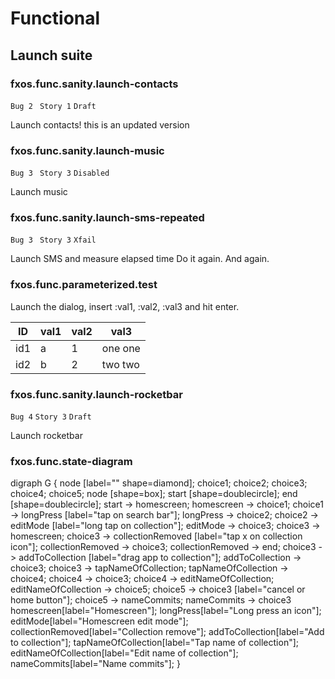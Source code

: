 # Functional

## Launch suite

### fxos.func.sanity.launch-contacts
`Bug 2 `
`Story 1`
`Draft`

Launch contacts! this is an updated version

### fxos.func.sanity.launch-music
`Bug 3 `
`Story 3`
`Disabled`

Launch music


### fxos.func.sanity.launch-sms-repeated
`Bug 3 `
`Story 3`
`Xfail`

Launch SMS and measure elapsed time
Do it again.
And again.


### fxos.func.parameterized.test
Launch the dialog, insert :val1, :val2, :val3 and hit enter.

ID  | val1 | val2 | val3 |
--- | ---- | ---- | -----
id1 | a    | 1    | one one
id2 | b    | 2    | two two


### fxos.func.sanity.launch-rocketbar
`Bug 4`
`Story 3`
`Draft`

Launch rocketbar

### fxos.func.state-diagram
digraph G {
  node [label="" shape=diamond]; choice1;  choice2;  choice3;  choice4;  choice5;
  node [shape=box];
  start [shape=doublecircle];
  end [shape=doublecircle];
  start -> homescreen;
  homescreen -> choice1;
  choice1 -> longPress [label="tap on search bar"];
  longPress -> choice2;
  choice2 -> editMode [label="long tap on collection"];
  editMode -> choice3;
  choice3 -> homescreen;
  choice3 -> collectionRemoved [label="tap x on collection icon"];
  collectionRemoved -> choice3;
  collectionRemoved -> end;
  choice3 -> addToCollection [label="drag app to collection"];
  addToCollection -> choice3;
  choice3 -> tapNameOfCollection;
  tapNameOfCollection -> choice4;
  choice4 -> choice3;
  choice4 -> editNameOfCollection;
  editNameOfCollection -> choice5;
  choice5 -> choice3  [label="cancel or home button"];
  choice5 -> nameCommits;
  nameCommits -> choice3
  homescreen[label="Homescreen"];
  longPress[label="Long press an icon"];
  editMode[label="Homescreen edit mode"];
  collectionRemoved[label="Collection remove"];
  addToCollection[label="Add to collection"];
  tapNameOfCollection[label="Tap name of collection"];
  editNameOfCollection[label="Edit name of collection"];
  nameCommits[label="Name commits"];
}
